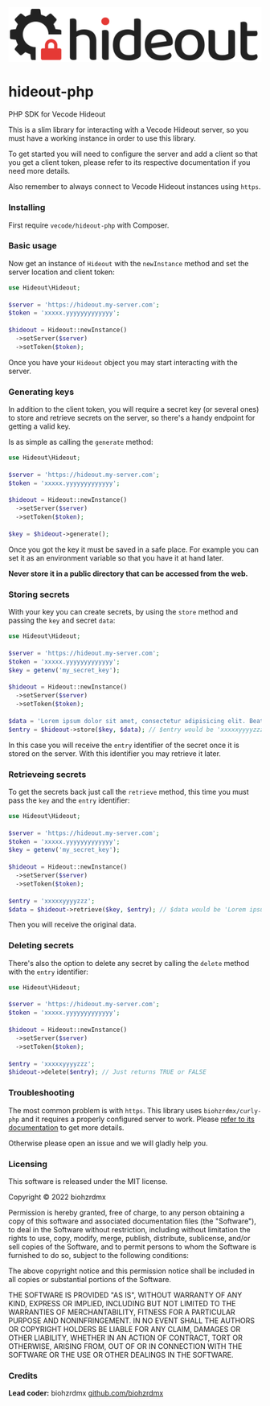 ![logo](.github/logo.svg)

hideout-php
===========

PHP SDK for Vecode Hideout

This is a slim library for interacting with a Vecode Hideout server, so you must have a working instance in order to use this library.

To get started you will need to configure the server and add a client so that you get a client token, please refer to its respective documentation if you need more details.

Also remember to always connect to Vecode Hideout instances using `https`.

### Installing

First require `vecode/hideout-php` with Composer.

### Basic usage

Now get an instance of `Hideout` with the `newInstance` method and set the server location and client token:

```php
use Hideout\Hideout;

$server = 'https://hideout.my-server.com';
$token = 'xxxxx.yyyyyyyyyyyyy';

$hideout = Hideout::newInstance()
  ->setServer($server)
  ->setToken($token);
```

Once you have your `Hideout` object you may start interacting with the server.

### Generating keys

In addition to the client token, you will require a secret key (or several ones) to store and retrieve secrets on the server, so there's a handy endpoint for getting a valid key.

Is as simple as calling the `generate` method:

```php
use Hideout\Hideout;

$server = 'https://hideout.my-server.com';
$token = 'xxxxx.yyyyyyyyyyyyy';

$hideout = Hideout::newInstance()
  ->setServer($server)
  ->setToken($token);

$key = $hideout->generate();
```

Once you got the key it must be saved in a safe place. For example you can set it as an environment variable so that you have it at hand later.

**Never store it in a public directory that can be accessed from the web.**

### Storing secrets

With your key you can create secrets, by using the `store` method and passing the `key` and secret `data`:

```php
use Hideout\Hideout;

$server = 'https://hideout.my-server.com';
$token = 'xxxxx.yyyyyyyyyyyyy';
$key = getenv('my_secret_key');

$hideout = Hideout::newInstance()
  ->setServer($server)
  ->setToken($token);

$data = 'Lorem ipsum dolor sit amet, consectetur adipisicing elit. Beatae atque officiis natus voluptatum debitis sunt.';
$entry = $hideout->store($key, $data); // $entry would be 'xxxxxyyyyzzz' for example
```

In this case you will receive the `entry` identifier of the secret once it is stored on the server. With this identifier you may retrieve it later.

### Retrieveing secrets

To get the secrets back just call the `retrieve` method, this time you must pass the `key` and the `entry` identifier:

```php
use Hideout\Hideout;

$server = 'https://hideout.my-server.com';
$token = 'xxxxx.yyyyyyyyyyyyy';
$key = getenv('my_secret_key');

$hideout = Hideout::newInstance()
  ->setServer($server)
  ->setToken($token);

$entry = 'xxxxxyyyyzzz';
$data = $hideout->retrieve($key, $entry); // $data would be 'Lorem ipsum dolor sit amet, consectetur adipisicing elit. Beatae atque officiis natus voluptatum debitis sunt.'
```

Then you will receive the original data.

### Deleting secrets

There's also the option to delete any secret by calling the `delete` method with the `entry` identifier:

```php
use Hideout\Hideout;

$server = 'https://hideout.my-server.com';
$token = 'xxxxx.yyyyyyyyyyyyy';

$hideout = Hideout::newInstance()
  ->setServer($server)
  ->setToken($token);

$entry = 'xxxxxyyyyzzz';
$hideout->delete($entry); // Just returns TRUE or FALSE
```

### Troubleshooting

The most common problem is with `https`. This library uses `biohzrdmx/curly-php` and it requires a properly configured server to work. Please [refer to its documentation](https://github.com/biohzrdmx/curly-php) to get more details.

Otherwise please open an issue and we will gladly help you.

### Licensing

This software is released under the MIT license.

Copyright © 2022 biohzrdmx

Permission is hereby granted, free of charge, to any person obtaining a copy of this software and associated documentation files (the "Software"), to deal in the Software without restriction, including without limitation the rights to use, copy, modify, merge, publish, distribute, sublicense, and/or sell copies of the Software, and to permit persons to whom the Software is furnished to do so, subject to the following conditions:

The above copyright notice and this permission notice shall be included in all copies or substantial portions of the Software.

THE SOFTWARE IS PROVIDED "AS IS", WITHOUT WARRANTY OF ANY KIND, EXPRESS OR IMPLIED, INCLUDING BUT NOT LIMITED TO THE WARRANTIES OF MERCHANTABILITY, FITNESS FOR A PARTICULAR PURPOSE AND NONINFRINGEMENT. IN NO EVENT SHALL THE AUTHORS OR COPYRIGHT HOLDERS BE LIABLE FOR ANY CLAIM, DAMAGES OR OTHER LIABILITY, WHETHER IN AN ACTION OF CONTRACT, TORT OR OTHERWISE, ARISING FROM, OUT OF OR IN CONNECTION WITH THE SOFTWARE OR THE USE OR OTHER DEALINGS IN THE SOFTWARE.

### Credits

**Lead coder:** biohzrdmx [github.com/biohzrdmx](http://github.com/biohzrdmx)

